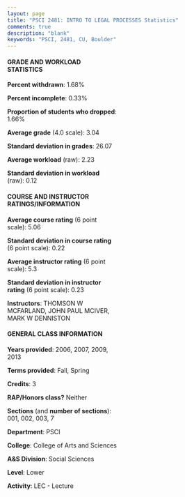 ```yaml
---
layout: page
title: "PSCI 2481: INTRO TO LEGAL PROCESSES Statistics"
comments: true
description: "blank"
keywords: "PSCI, 2481, CU, Boulder"
--- 
```

<head>
<script src="https://ajax.googleapis.com/ajax/libs/jquery/2.1.3/jquery.min.js"></script>
<script src="https://dl.dropboxusercontent.com/s/pc42nxpaw1ea4o9/highcharts.js?dl=0"></script>
<!-- <script src="../assets/js/highcharts.js"></script> -->
<style type="text/css">@font-face {
	font-family: "Bebas Neue";
	src: url(https://www.filehosting.org/file/details/544349/BebasNeue%20Regular.otf) format("opentype");
	}
	h1.Bebas { 
		font-family: "Bebas Neue", Verdana, Tahoma;
	}
</style>
</head>
<body>
	<div id="container" style="float: right; width: 45%; height: 88%; margin-left: 2.5%; margin-right: 2.5%;"></div>
	<script language="JavaScript">
		$(document).ready(function() {
		var chart = {type: 'column'};
		var title = {text: 'Grade Distribution'};
		var xAxis = {categories: ['A','B','C','D','F'],crosshair: true};
		var yAxis = {min: 0,title: {text: 'Percentage'}};
		var tooltip = {headerFormat: '<center><b><span style="font-size:20px">{point.key}</span></b></center>',
		               pointFormat: '<td style="padding:0"><b>{point.y:.1f}%</b></td>',
		               footerFormat: '</table>',shared: true,useHTML: true};
		var plotOptions = {column: {pointPadding: 0.0,borderWidth: 0}};  
		var credits = {enabled: false};var series= [{name: 'Percent',data: [31.53,50.17,13.9,1.02,3.39,]}];
		var json = {};
		json.chart = chart;
		json.title = title;
		json.tooltip = tooltip;
		json.xAxis = xAxis;
		json.yAxis = yAxis;  
		json.series = series;
		json.plotOptions = plotOptions;  
		json.credits = credits;
		$('#container').highcharts(json);
	});
	</script>
</body>
			   
#### GRADE AND WORKLOAD STATISTICS

**Percent withdrawn**: 1.68%

**Percent incomplete**: 0.33%

**Proportion of students who dropped**: 1.66%

**Average grade** (4.0 scale): 3.04

**Standard deviation in grades**: 26.07

**Average workload** (raw): 2.23

**Standard deviation in workload** (raw): 0.12

#### COURSE AND INSTRUCTOR RATINGS/INFORMATION

**Average course rating** (6 point scale): 5.06

**Standard deviation in course rating** (6 point scale): 0.22

**Average instructor rating** (6 point scale): 5.3

**Standard deviation in instructor rating** (6 point scale): 0.23

**Instructors**: THOMSON W MCFARLAND, JOHN PAUL MCIVER, MARK W DENNISTON

#### GENERAL CLASS INFORMATION

**Years provided**: 2006, 2007, 2009, 2013

**Terms provided**: Fall, Spring

**Credits**: 3

**RAP/Honors class?** Neither

**Sections** (and **number of sections**): 001, 002, 003, 7

**Department**: PSCI

**College**: College of Arts and Sciences

**A&S Division**: Social Sciences

**Level**: Lower

**Activity**: LEC - Lecture